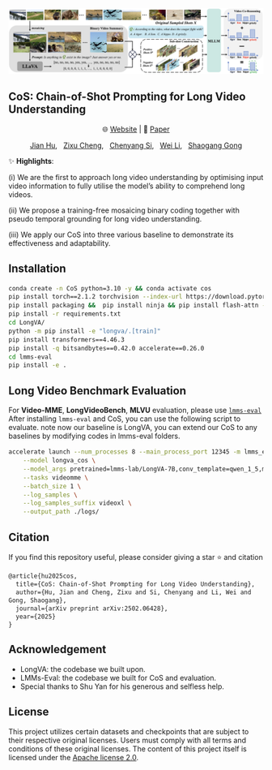 <p align="center">
    <img src="frame_CoS.png" width="1000">
</p>



## CoS: Chain-of-Shot Prompting for Long Video Understanding
<p align="center">
    🌐 <a href="https://lwpyh.github.io/CoS/" target="_blank">Website</a> | 📃 <a href="https://arxiv.org/pdf/2502.06428" target="_blank">Paper</a> 

</p>

<p align="center">
    <a href="https://lwpyh.github.io/">Jian Hu</a>,&nbsp;&nbsp;
    <a href="https://zxccade.github.io/">Zixu Cheng</a>,&nbsp;&nbsp;
    <a href="https://chenyangsi.top/">Chenyang Si</a>,&nbsp;&nbsp;
    <a href="https://weivision.github.io/">Wei Li</a>,&nbsp;&nbsp;
    <a href="http://www.eecs.qmul.ac.uk/~sgg/">Shaogang Gong</a>
</p>

    
✨ **Highlights**:

(i) We are the first to approach long video understanding by optimising input video information to fully utilise the model’s ability to comprehend long videos.

(ii) We propose a training-free mosaicing binary coding together with pseudo temporal grounding for long video understanding.

(iii) We apply our CoS into three various baseline to demonstrate its effectiveness and adaptability.


## Installation 
```bash
conda create -n CoS python=3.10 -y && conda activate cos
pip install torch==2.1.2 torchvision --index-url https://download.pytorch.org/whl/cu118
pip install packaging &&  pip install ninja && pip install flash-attn --no-build-isolation --no-cache-dir
pip install -r requirements.txt
cd LongVA/
python -m pip install -e "longva/.[train]"
pip install transformers==4.46.3
pip install -q bitsandbytes==0.42.0 accelerate==0.26.0
cd lmms-eval
pip install -e .
```

## Long Video Benchmark Evaluation
For **Video-MME**, **LongVideoBench**, **MLVU** evaluation, please use  [`lmms-eval`](https://github.com/EvolvingLMMs-Lab/lmms-eval) After installing `lmms-eval` and CoS, you can use the following script to evaluate. note now our baseline is LongVA, you can extend our CoS to any baselines by modifying codes in lmms-eval folders.

```bash
accelerate launch --num_processes 8 --main_process_port 12345 -m lmms_eval \
    --model longva_cos \
    --model_args pretrained=lmms-lab/LongVA-7B,conv_template=qwen_1_5,model_name=llava_qwen,max_frames_num=128,video_decode_backend=decord\
    --tasks videomme \
    --batch_size 1 \
    --log_samples \
    --log_samples_suffix videoxl \
    --output_path ./logs/
```

## Citation
If you find this repository useful, please consider giving a star :star: and citation

```
@article{hu2025cos,
  title={CoS: Chain-of-Shot Prompting for Long Video Understanding},
  author={Hu, Jian and Cheng, Zixu and Si, Chenyang and Li, Wei and Gong, Shaogang},
  journal={arXiv preprint arXiv:2502.06428},
  year={2025}
}
```

## Acknowledgement
- LongVA: the codebase we built upon. 
- LMMs-Eval: the codebase we built for CoS and evaluation.
- Special thanks to Shu Yan for his generous and selfless help.

## License
This project utilizes certain datasets and checkpoints that are subject to their respective original licenses. Users must comply with all terms and conditions of these original licenses.
The content of this project itself is licensed under the [Apache license 2.0](./LICENSE).




